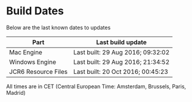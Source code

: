 # Build Dates

Below are the last known dates to updates

Part | Last build update
-----|-----
Mac Engine | Last built: 29 Aug 2016; 09:32:02
Windows Engine | Last built: 29 Aug 2016; 21:34:52
JCR6 Resource Files | Last built: 20 Oct 2016; 00:45:23
All times are in CET (Central European Time: Amsterdam, Brussels, Paris, Madrid)



